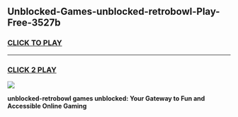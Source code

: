 
## Unblocked-Games-unblocked-retrobowl-Play-Free-3527b
<h3>
<a href="https://premium76.site?title=unblocked-retrobowl&ref=20M">CLICK TO PLAY</a></h3>
<hr>

<h3>
<a href="https://premium76.site?title=unblocked-retrobowl&ref=20M">CLICK 2 PLAY</a>
  
</h3>

<a href="https://premium76.site?title=unblocked-retrobowl&ref=19M"><img src="https://clearcache.store/games.png"></a>


**unblocked-retrobowl games unblocked: Your Gateway to Fun and Accessible Online Gaming**
